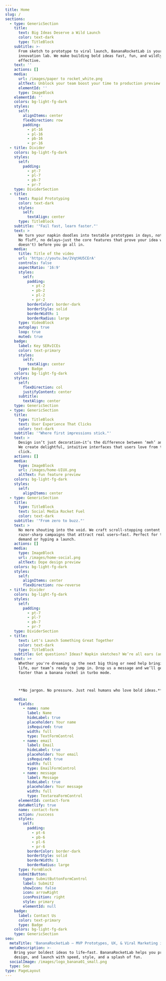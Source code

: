 ```yaml
---
title: Home
slug: /
sections:
  - type: GenericSection
    title:
      text: Big Ideas Deserve a Wild Launch
      color: text-dark
      type: TitleBlock
    subtitle: >-
      From sketch to prototype to viral launch, BananaRocketLab is your one-stop
      innovation lab. We make building bold ideas fast, fun, and wildly
      effective.
    text: ''
    actions: []
    media:
      url: /images/paper to rocket_white.png
      altText: Unblock your team boost your time to production preview
      elementId: ''
      type: ImageBlock
    elementId: ''
    colors: bg-light-fg-dark
    styles:
      self:
        alignItems: center
        flexDirection: row
        padding:
          - pt-16
          - pl-16
          - pb-16
          - pr-16
  - title: Divider
    colors: bg-light-fg-dark
    styles:
      self:
        padding:
          - pt-7
          - pl-7
          - pb-7
          - pr-7
    type: DividerSection
  - title:
      text: Rapid Prototyping
      color: text-dark
      styles:
        self:
          textAlign: center
      type: TitleBlock
    subtitle: '"Fail fast, learn faster."'
    text: >
      We turn your napkin doodles into testable prototypes in days, not months.
      No fluff, no delays—just the core features that prove your idea works (or
      doesn't) before you go all in.
    media:
      title: Title of the video
      url: 'https://youtu.be/2VqtHU5CErA'
      controls: false
      aspectRatio: '16:9'
      styles:
        self:
          padding:
            - pt-2
            - pb-2
            - pl-2
            - pr-2
          borderColor: border-dark
          borderStyle: solid
          borderWidth: 1
          borderRadius: large
      type: VideoBlock
      autoplay: true
      loop: true
      muted: true
    badge:
      label: Key SERvICEs
      color: text-primary
      styles:
        self:
          textAlign: center
      type: Badge
    colors: bg-light-fg-dark
    styles:
      self:
        flexDirection: col
        justifyContent: center
      subtitle:
        textAlign: center
    type: GenericSection
  - type: GenericSection
    title:
      type: TitleBlock
      text: User Experience That Clicks
      color: text-dark
    subtitle: '"Where first impressions stick."'
    text: >
      Design isn’t just decoration—it’s the difference between ‘meh’ and ‘WOW.’
      We create delightful, intuitive interfaces that users love from the first
      click.
    actions: []
    media:
      type: ImageBlock
      url: /images/home-UIUX.png
      altText: Fun feature preview
    colors: bg-light-fg-dark
    styles:
      self:
        alignItems: center
  - type: GenericSection
    title:
      type: TitleBlock
      text: Social Media Rocket Fuel
      color: text-dark
    subtitle: '"From zero to buzz."'
    text: >
      No more shouting into the void. We craft scroll-stopping content and run
      razor-sharp campaigns that attract real users—fast. Perfect for testing
      demand or hyping a launch.
    actions: []
    media:
      type: ImageBlock
      url: /images/home-social.png
      altText: Dope design preview
    colors: bg-light-fg-dark
    styles:
      self:
        alignItems: center
        flexDirection: row-reverse
  - title: Divider
    colors: bg-light-fg-dark
    styles:
      self:
        padding:
          - pt-7
          - pl-7
          - pb-7
          - pr-7
    type: DividerSection
  - title:
      text: Let's Launch Something Great Together
      color: text-dark
      type: TitleBlock
    subtitle: Got questions? Ideas? Napkin sketches? We’re all ears (and bananas)
    text: >+
      Whether you're dreaming up the next big thing or need help bringing it to
      life, our team’s ready to jump in. Drop us a message and we’ll get back
      faster than a banana rocket in turbo mode.



      **No jargon. No pressure. Just real humans who love bold ideas.**

    media:
      fields:
        - name: name
          label: Name
          hideLabel: true
          placeholder: Your name
          isRequired: true
          width: full
          type: TextFormControl
        - name: email
          label: Email
          hideLabel: true
          placeholder: Your email
          isRequired: true
          width: full
          type: EmailFormControl
        - name: message
          label: Message
          hideLabel: true
          placeholder: Your message
          width: full
          type: TextareaFormControl
      elementId: contact-form
      dataNetlify: true
      name: contact-form
      action: /success
      styles:
        self:
          padding:
            - pt-6
            - pb-6
            - pl-6
            - pr-6
          borderColor: border-dark
          borderStyle: solid
          borderWidth: 1
          borderRadius: large
      type: FormBlock
      submitButton:
        type: SubmitButtonFormControl
        label: Submit2
        showIcon: false
        icon: arrowRight
        iconPosition: right
        style: primary
        elementId: null
    badge:
      label: Contact Us
      color: text-primary
      type: Badge
    colors: bg-light-fg-dark
    type: GenericSection
seo:
  metaTitle: 'BananaRocketLab – MVP Prototypes, UX, & Viral Marketing in One Place'
  metaDescription: >-
    Bring your boldest ideas to life—fast. BananaRocketLab helps you prototype,
    design, and launch with speed, style, and a splash of fun.
  socialImage: /images/logo_banana01_small.png
  type: Seo
type: PageLayout
---
```

